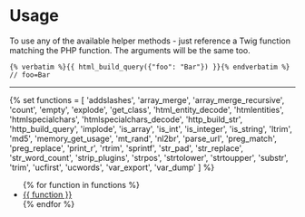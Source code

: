 # Usage

To use any of the available helper methods - just reference a Twig function matching the PHP function. The arguments will be the same too.

    {% verbatim %}{{ html_build_query({"foo": "Bar"}) }}{% endverbatim %} // foo=Bar

<hr>

{% set functions = [
    'addslashes',
    'array_merge',
    'array_merge_recursive',
    'count',
    'empty',
    'explode',
    'get_class',
    'html_entity_decode',
    'htmlentities',
    'htmlspecialchars',
    'htmlspecialchars_decode',
    'http_build_str',
    'http_build_query',
    'implode',
    'is_array',
    'is_int',
    'is_integer',
    'is_string',
    'ltrim',
    'md5',
    'memory_get_usage',
    'mt_rand',
    'nl2br',
    'parse_url',
    'preg_match',
    'preg_replace',
    'print_r',
    'rtrim',
    'sprintf',
    'str_pad',
    'str_replace',
    'str_word_count',
    'strip_plugins',
    'strpos',
    'strtolower',
    'strtoupper',
    'substr',
    'trim',
    'ucfirst',
    'ucwords',
    'var_export',
    'var_dump'
    ] %}

<ul>
{% for function in functions %}
    <li><a href="http://php.net/manual/en/function.{{ str_slug(function, '-') }}.php">{{ function }}</a></li>
{% endfor %}
</ul>